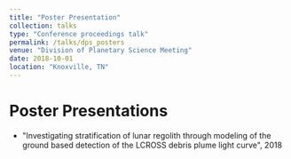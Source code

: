 ```yaml
---
title: "Poster Presentation"
collection: talks
type: "Conference proceedings talk"
permalink: /talks/dps_posters
venue: "Division of Planetary Science Meeting"
date: 2018-10-01
location: "Knoxville, TN"
---
```


Poster Presentations 
=====
* "Investigating stratification of lunar regolith through modeling of the ground based detection of the LCROSS debris plume light curve", 2018
